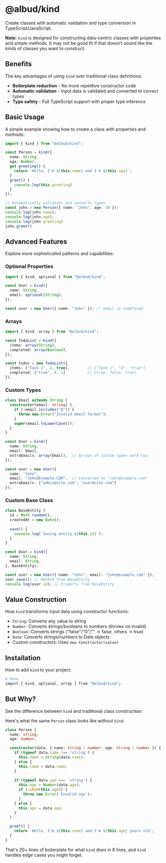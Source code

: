 # @albud/kind

Create classes with automatic validation and type conversion in TypeScript/JavaScript.

**Note:** `kind` is designed for constructing data-centric classes with properties and simple methods. It may not be good fit if that doesn't sound like the kinds of classes you want to construct.

## Benefits

The key advantages of using `kind` over traditional class definitions:

- **Boilerplate reduction** - No more repetitive constructor code
- **Automatic validation** - Input data is validated and converted to correct types  
- **Type safety** - Full TypeScript support with proper type inference

## Basic Usage

A simple example showing how to create a class with properties and methods:

```typescript
import { kind } from "@albud/kind";

const Person = kind({
  name: String,
  age: Number,
  get greeting() {
    return `Hello, I'm ${this.name} and I'm ${this.age}`;
  }
  greet() {
    console.log(this.greeting)
  }
});

// Automatically validates and converts types
const john = new Person({ name: "John", age: 30 });
console.log(john.name); 
console.log(john.age);  
console.log(john.greeting)
john.greet()
```

## Advanced Features

Explore more sophisticated patterns and capabilities:

### Optional Properties
```typescript
import { kind, optional } from "@albud/kind";

const User = kind({
  name: String,
  email: optional(String),
});

const user = new User({ name: "John" }); // email is undefined
```

### Arrays
```typescript
import { kind, array } from "@albud/kind";

const TodoList = kind({
  items: array(String),
  completed: array(Boolean),
});

const todos = new TodoList({
  items: ["Task 1", 2, true],        // ["Task 1", "2", "true"]
  completed: ["true", 0, 1]          // [true, false, true]
});
```

### Custom Types
```typescript
class Email extends String {
  constructor(email: string) {
    if (!email.includes("@")) {
      throw new Error("Invalid email format");
    }
    super(email.toLowerCase());
  }
}

const User = kind({
  name: String,
  email: Email,
  extraEmails: array(Email),  // Arrays of custom types work too
});

const user = new User({
  name: "John",
  email: "John@Example.COM",  // Converted to "john@example.com"
  extraEmails: ["admin@site.com", "user@site.com"]
});
```

### Custom Base Class
```typescript
class BaseEntity {
  id = Math.random();
  createdAt = new Date();
  
  save() {
    console.log(`Saving entity ${this.id}`);
  }
}

const User = kind({
  name: String,
  email: String,
}, BaseEntity);

const user = new User({ name: "John", email: "john@example.com" });
user.save(); // Method from BaseEntity
console.log(user.id); // Property from BaseEntity
```

## Value Construction

How `kind` transforms input data using constructor functions:

- `String`: Converts any value to string
- `Number`: Converts strings/booleans to numbers (throws on invalid)
- `Boolean`: Converts strings ("false"/"0"/"" → false, others → true)
- `Date`: Converts strings/numbers to Date objects
- Custom constructors: Uses `new Constructor(value)`

## Installation

How to add `kind` to your project:

```bash
# Deno
import { kind, optional, array } from "@albud/kind";
```

## But Why?

See the difference between `kind` and traditional class construction:

Here's what the same `Person` class looks like without `kind`:

```typescript
class Person {
  name: string;
  age: number;

  constructor(data: { name: string | number; age: string | number }) {
    if (typeof data.name !== 'string') {
      this.name = String(data.name);
    } else {
      this.name = data.name;
    }
    
    if (typeof data.age === 'string') {
      this.age = Number(data.age);
      if (isNaN(this.age)) {
        throw new Error('Invalid age');
      }
    } else {
      this.age = data.age;
    }
  }

  greet() {
    return `Hello, I'm ${this.name} and I'm ${this.age} years old`;
  }
}
```

That's 20+ lines of boilerplate for what `kind` does in 8 lines, and `kind` handles edge cases you might forget.